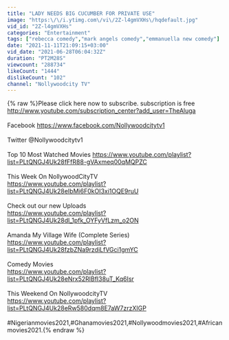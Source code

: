 ```yaml
---
title: "LADY NEEDS BIG CUCUMBER FOR PRIVATE USE"
image: "https:\/\/i.ytimg.com\/vi\/2Z-l4gmVXHs\/hqdefault.jpg"
vid_id: "2Z-l4gmVXHs"
categories: "Entertainment"
tags: ["rebecca comedy","mark angels comedy","emmanuella new comedy"]
date: "2021-11-11T21:09:15+03:00"
vid_date: "2021-06-28T06:04:32Z"
duration: "PT2M28S"
viewcount: "288734"
likeCount: "1444"
dislikeCount: "102"
channel: "Nollywoodcity TV"
---
```

{% raw %}Please click here now to subscribe. subscription is free <br /> <a rel="nofollow" target="blank" href="http://www.youtube.com/subscription_center?add_user=TheAluga">http://www.youtube.com/subscription_center?add_user=TheAluga</a>  <br /><br />Facebook    <a rel="nofollow" target="blank" href="https://www.facebook.com/Nollywoodcitytv1">https://www.facebook.com/Nollywoodcitytv1</a> <br /><br />Twitter @Nollywoodcitytv1<br /><br />Top 10 Most Watched Movies  <a rel="nofollow" target="blank" href="https://www.youtube.com/playlist?list=PLtQNGJ4Uk28fFfR88-gVAxmeq00qMQPZC">https://www.youtube.com/playlist?list=PLtQNGJ4Uk28fFfR88-gVAxmeq00qMQPZC</a> <br /><br />This Week On NollywoodCityTV <br /><a rel="nofollow" target="blank" href="https://www.youtube.com/playlist?list=PLtQNGJ4Uk28eIbMi6F0kOI3xi1OQE9ruU">https://www.youtube.com/playlist?list=PLtQNGJ4Uk28eIbMi6F0kOI3xi1OQE9ruU</a><br /><br />Check out our new Uploads<br /><a rel="nofollow" target="blank" href="https://www.youtube.com/playlist?list=PLtQNGJ4Uk28dl_1pfk_OYFyVfLzm_o2ON">https://www.youtube.com/playlist?list=PLtQNGJ4Uk28dl_1pfk_OYFyVfLzm_o2ON</a> <br /><br />Amanda My Village Wife (Complete Series) <br /><a rel="nofollow" target="blank" href="https://www.youtube.com/playlist?list=PLtQNGJ4Uk28fzbZNa9rzdiLfVGci1gmYC">https://www.youtube.com/playlist?list=PLtQNGJ4Uk28fzbZNa9rzdiLfVGci1gmYC</a> <br /><br />Comedy Movies <br /><a rel="nofollow" target="blank" href="https://www.youtube.com/playlist?list=PLtQNGJ4Uk28eNrx52RlBfI38uT_Kq6Isr">https://www.youtube.com/playlist?list=PLtQNGJ4Uk28eNrx52RlBfI38uT_Kq6Isr</a>  <br /><br />This Weekend On NollywoodcityTV<br /><a rel="nofollow" target="blank" href="https://www.youtube.com/playlist?list=PLtQNGJ4Uk28eRw580dqm8E7aW7zrzXIGP">https://www.youtube.com/playlist?list=PLtQNGJ4Uk28eRw580dqm8E7aW7zrzXIGP</a><br /><br />#Nigerianmovies2021,#Ghanamovies2021,#Nollywoodmovies2021,#Africanmovies2021.{% endraw %}

